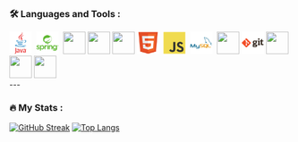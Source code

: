 ### :hammer_and_wrench: Languages and Tools :
<div>
  <img src="https://github.com/devicons/devicon/blob/master/icons/java/java-original-wordmark.svg" title="Java" alt="Java" width="40" height="40"/>&nbsp;
  <img src="https://github.com/devicons/devicon/blob/master/icons/spring/spring-original-wordmark.svg" title="Spring" alt="Spring" width="40" height="40"/>&nbsp;
  <img src="https://cdn.jsdelivr.net/gh/devicons/devicon/icons/c/c-original.svg" width="40" height="40"/>
<img src="https://cdn.jsdelivr.net/gh/devicons/devicon/icons/cplusplus/cplusplus-original.svg"  width="40" height="40"/> 
<img src="https://cdn.jsdelivr.net/gh/devicons/devicon/icons/python/python-original.svg"  width="40" height="40"/>       
  <img src="https://github.com/devicons/devicon/blob/master/icons/html5/html5-original.svg" title="HTML5" alt="HTML" width="40" height="40"/>&nbsp;
  <img src="https://github.com/devicons/devicon/blob/master/icons/javascript/javascript-original.svg" title="JavaScript" alt="JavaScript" width="40" height="40"/>&nbsp;
  <img src="https://github.com/devicons/devicon/blob/master/icons/mysql/mysql-original-wordmark.svg" title="MySQL"  alt="MySQL" width="40" height="40"/>&nbsp; 
<img src="https://cdn.jsdelivr.net/gh/devicons/devicon/icons/postgresql/postgresql-original.svg"  width="40" height="40"/>        
  <img src="https://github.com/devicons/devicon/blob/master/icons/git/git-original-wordmark.svg" title="Git" **alt="Git" width="40" height="40"/>
<img src="https://cdn.jsdelivr.net/gh/devicons/devicon/icons/bash/bash-original.svg"  width="40" height="40"/> 
<img src="https://cdn.jsdelivr.net/gh/devicons/devicon/icons/docker/docker-original.svg" width="40" height="40" /> 
<img src="https://cdn.jsdelivr.net/gh/devicons/devicon/icons/linux/linux-original.svg" width="40" height="40" />        
</div>
---

### :fire: My Stats :
[![GitHub Streak](http://github-readme-streak-stats.herokuapp.com?user=RuslanBairashev)](https://git.io/streak-stats)
[![Top Langs](https://github-readme-stats.vercel.app/api/top-langs/?username=RuslanBairashev&layout=compact)](https://github.com/anuraghazra/github-readme-stats)

